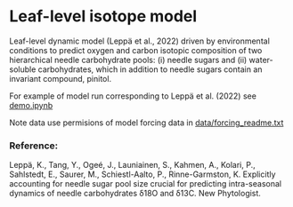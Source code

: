 # Leaf-level isotope model
Leaf-level dynamic model (Leppä et al., 2022) driven by environmental conditions to predict oxygen and carbon isotopic composition of two hierarchical needle carbohydrate pools: (i) needle sugars and (ii) water-soluble carbohydrates, which in addition to needle sugars contain an invariant compound, pinitol.

For example of model run corresponding to Leppä et al. (2022) see [demo.ipynb](demo.ipynb)

Note data use permisions of model forcing data in [data/forcing_readme.txt](data/forcing_readme.txt)

### Reference:
Leppä, K., Tang, Y., Ogeé, J., Launiainen, S., Kahmen, A., Kolari, P., Sahlstedt, E., Saurer, M., Schiestl-Aalto, P., Rinne-Garmston, K. Explicitly accounting for needle sugar pool size crucial for predicting intra-seasonal dynamics of needle carbohydrates δ18O and δ13C. New Phytologist.
